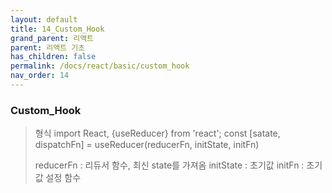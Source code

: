 ```yaml
---
layout: default
title: 14_Custom_Hook
grand_parent: 리액트
parent: 리액트 기초
has_children: false
permalink: /docs/react/basic/custom_hook
nav_order: 14
---
```





### **Custom_Hook**





> 형식
> import React, {useReducer} from 'react';
> const [satate, dispatchFn] = useReducer(reducerFn, initState, initFn)
>
> reducerFn : 리듀서 함수, 최신 state를 가져옴
> initState : 초기값
> initFn :  초기값 설정 함수


